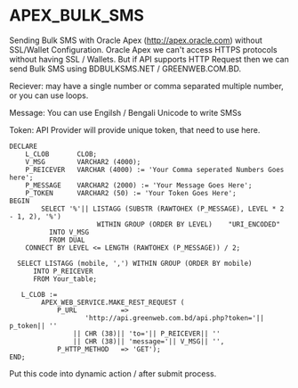 # APEX_BULK_SMS
Sending Bulk SMS with Oracle Apex (http://apex.oracle.com) without SSL/Wallet Configuration. 
Oracle Apex we can't access HTTPS protocols without having SSL / Wallets. But if API supports HTTP Request then we can send Bulk SMS using BDBULKSMS.NET / GREENWEB.COM.BD. 

Reciever:    may have a single number or comma separated multiple number, or you can use loops.

Message:     You can use Engilsh / Bengali Unicode to write SMSs

Token:       API Provider will provide unique token, that need to use here.



    DECLARE
        L_CLOB       CLOB;
        V_MSG        VARCHAR2 (4000);
        P_REICEVER   VARCHAR (4000) := 'Your Comma seperated Numbers Goes here';
        P_MESSAGE    VARCHAR2 (2000) := 'Your Message Goes Here';
        P_TOKEN      VARCHAR2 (50) := 'Your Token Goes Here';
    BEGIN
            SELECT '%'|| LISTAGG (SUBSTR (RAWTOHEX (P_MESSAGE), LEVEL * 2 - 1, 2), '%')
                          WITHIN GROUP (ORDER BY LEVEL)    "URI_ENCODED"
              INTO V_MSG
              FROM DUAL
        CONNECT BY LEVEL <= LENGTH (RAWTOHEX (P_MESSAGE)) / 2;
    
      SELECT LISTAGG (mobile, ',') WITHIN GROUP (ORDER BY mobile)
          INTO P_REICEVER
          FROM Your_table;
    
       L_CLOB :=
            APEX_WEB_SERVICE.MAKE_REST_REQUEST (
                P_URL           =>
                       'http://api.greenweb.com.bd/api.php?token='|| p_token|| ''
                    || CHR (38)|| 'to='|| P_REICEVER|| ''
                    || CHR (38)|| 'message='|| V_MSG|| '',
                P_HTTP_METHOD   => 'GET');
    END;

Put this code into dynamic action / after submit process. 
